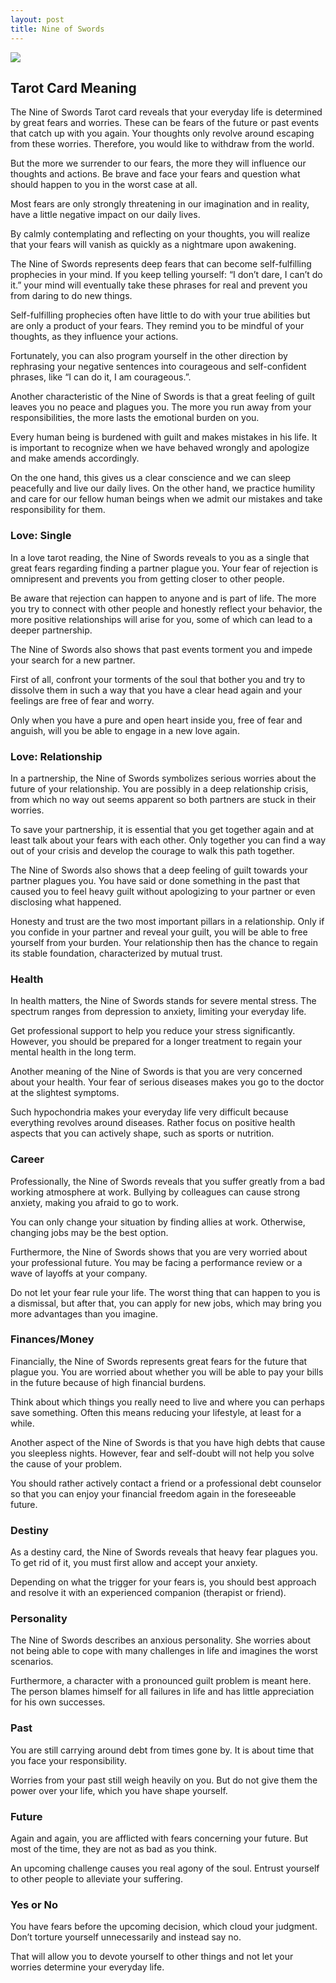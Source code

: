```yaml
---
layout: post
title: Nine of Swords
---
```


![](../images/Nine-of-Swords-Tarot-Card-Meaning-732x1024.webp)

## Tarot Card Meaning
The Nine of Swords Tarot card reveals that your everyday life is determined by great fears and worries. These can be fears of the future or past events that catch up with you again. Your thoughts only revolve around escaping from these worries. Therefore, you would like to withdraw from the world.

But the more we surrender to our fears, the more they will influence our thoughts and actions. Be brave and face your fears and question what should happen to you in the worst case at all.

Most fears are only strongly threatening in our imagination and in reality, have a little negative impact on our daily lives.

By calmly contemplating and reflecting on your thoughts, you will realize that your fears will vanish as quickly as a nightmare upon awakening.

The Nine of Swords represents deep fears that can become self-fulfilling prophecies in your mind. If you keep telling yourself: “I don’t dare, I can’t do it.” your mind will eventually take these phrases for real and prevent you from daring to do new things.

Self-fulfilling prophecies often have little to do with your true abilities but are only a product of your fears. They remind you to be mindful of your thoughts, as they influence your actions.

Fortunately, you can also program yourself in the other direction by rephrasing your negative sentences into courageous and self-confident phrases, like “I can do it, I am courageous.”.

Another characteristic of the Nine of Swords is that a great feeling of guilt leaves you no peace and plagues you. The more you run away from your responsibilities, the more lasts the emotional burden on you.

Every human being is burdened with guilt and makes mistakes in his life. It is important to recognize when we have behaved wrongly and apologize and make amends accordingly.

On the one hand, this gives us a clear conscience and we can sleep peacefully and live our daily lives. On the other hand, we practice humility and care for our fellow human beings when we admit our mistakes and take responsibility for them.


### Love: Single
In a love tarot reading, the Nine of Swords reveals to you as a single that great fears regarding finding a partner plague you. Your fear of rejection is omnipresent and prevents you from getting closer to other people.

Be aware that rejection can happen to anyone and is part of life. The more you try to connect with other people and honestly reflect your behavior, the more positive relationships will arise for you, some of which can lead to a deeper partnership.

The Nine of Swords also shows that past events torment you and impede your search for a new partner.

First of all, confront your torments of the soul that bother you and try to dissolve them in such a way that you have a clear head again and your feelings are free of fear and worry.

Only when you have a pure and open heart inside you, free of fear and anguish, will you be able to engage in a new love again.

### Love: Relationship
In a partnership, the Nine of Swords symbolizes serious worries about the future of your relationship. You are possibly in a deep relationship crisis, from which no way out seems apparent so both partners are stuck in their worries.

To save your partnership, it is essential that you get together again and at least talk about your fears with each other. Only together you can find a way out of your crisis and develop the courage to walk this path together.

The Nine of Swords also shows that a deep feeling of guilt towards your partner plagues you. You have said or done something in the past that caused you to feel heavy guilt without apologizing to your partner or even disclosing what happened.

Honesty and trust are the two most important pillars in a relationship. Only if you confide in your partner and reveal your guilt, you will be able to free yourself from your burden.
Your relationship then has the chance to regain its stable foundation, characterized by mutual trust.


### Health

In health matters, the Nine of Swords stands for severe mental stress. The spectrum ranges from depression to anxiety, limiting your everyday life.

Get professional support to help you reduce your stress significantly. However, you should be prepared for a longer treatment to regain your mental health in the long term.

Another meaning of the Nine of Swords is that you are very concerned about your health. Your fear of serious diseases makes you go to the doctor at the slightest symptoms.

Such hypochondria makes your everyday
life very difficult because everything revolves around diseases. Rather focus on positive health aspects that you can actively shape, such as sports or nutrition.


### Career

Professionally, the Nine of Swords reveals that you suffer greatly from a bad working atmosphere at work. Bullying by colleagues can cause strong anxiety, making you afraid to go to work.

You can only change your situation by finding allies at work. Otherwise, changing jobs may be the best option.

Furthermore, the Nine of Swords shows that you are very worried about your professional future. You may be facing a performance review or a wave of layoffs at your company.

Do not let your fear rule your life. The worst thing that can happen to you is a dismissal, but after that, you can apply for new jobs, which may bring you more advantages than you imagine.


### Finances/Money

Financially, the Nine of Swords represents great fears for the future that plague you. You are worried about whether you will be able to pay your bills in the future because of high financial burdens.

Think about which things you really need to live and where you can perhaps save something. Often this means reducing your lifestyle, at least for a while.

Another aspect of the Nine of Swords is that you have high debts that cause you sleepless nights. However, fear and self-doubt will not help you solve the cause of your problem.

You should rather actively contact a friend or a professional debt counselor so that you can enjoy your financial freedom again in the foreseeable future.


### Destiny

As a destiny card, the Nine of Swords reveals that heavy fear plagues you. To get rid of it, you must first allow and accept your anxiety.

Depending on what the trigger for your fears is, you should best approach and resolve it with an experienced companion (therapist or friend).


### Personality
The Nine of Swords describes an anxious personality. She worries about not being able to cope with many challenges in life and imagines the worst scenarios.

Furthermore, a character with a pronounced guilt problem is meant here. The person blames himself for all failures in life and has little appreciation for his own successes.

### Past
You are still carrying around debt from times gone by. It is about time that you face your responsibility.

Worries from your past still weigh heavily on you. But do not give them the power over your life, which you have shape yourself.

### Future
Again and again, you are afflicted with fears concerning your future. But most of the time, they are not as bad as you think.

An upcoming challenge causes you real agony of the soul. Entrust yourself to other people to alleviate your suffering.

### Yes or No
You have fears before the upcoming decision, which cloud your judgment. Don’t torture yourself unnecessarily and instead say no.

That will allow you to devote yourself to other things and not let your worries determine your everyday life.